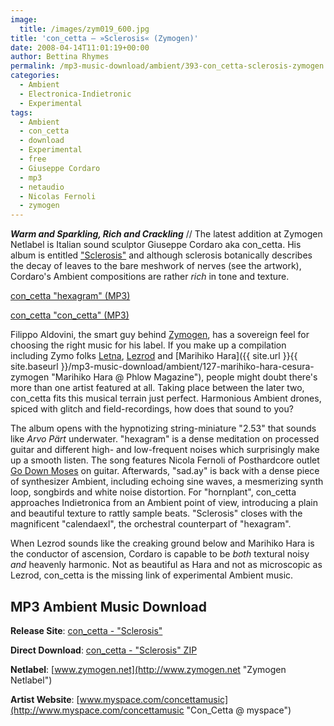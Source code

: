 ```yaml
---
image:
  title: /images/zym019_600.jpg
title: 'con_cetta – »Sclerosis« (Zymogen)'
date: 2008-04-14T11:01:19+00:00
author: Bettina Rhymes
permalink: /mp3-music-download/ambient/393-con_cetta-sclerosis-zymogen
categories:
  - Ambient
  - Electronica-Indietronic
  - Experimental
tags:
  - Ambient
  - con_cetta
  - download
  - Experimental
  - free
  - Giuseppe Cordaro
  - mp3
  - netaudio
  - Nicolas Fernoli
  - zymogen
---
```

***Warm and Sparkling, Rich and Crackling*** // The latest addition at Zymogen Netlabel is Italian sound sculptor Giuseppe Cordaro aka con_cetta. His album is entitled <a title="mp3 free download music" href="{{ site.url }}{{ site.baseurl }}/mp3-music-download/ambient/393-con_cetta-sclerosis-zymogen" target="_blank">"Sclerosis"</a> and although sclerosis botanically describes the decay of leaves to the bare meshwork of nerves (see the artwork), Cordaro's Ambient compositions are rather _rich_ in tone and texture.

[con_cetta "hexagram" (MP3)](http://grandmasterrobo.sonicsquirrel.net/zymogen/zym019/%5bzym019%5d_03_con_cetta_hexagram.mp3)
  
[con\_cetta "con\_cetta" (MP3)](http://grandmasterrobo.sonicsquirrel.net/zymogen/zym019/%5bzym019%5d_01_con_cetta_2.53.mp3)

<!--more-->

<!--adsense-->

Filippo Aldovini, the smart guy behind [Zymogen](http://www.zymogen.net "Zymogen Netlabel"), has a sovereign feel for choosing the right music for his label. If you make up a compilation including Zymo folks [Letna](http://www.zymogen.net/releases/zym018/ "Lena @ Zymogen"), [Lezrod](http://rubored.wordpress.com/2007/08/02/lezrod-genki-zymogen/ "Lezrod @ RUBored") and [Marihiko Hara]({{ site.url }}{{ site.baseurl }}/mp3-music-download/ambient/127-marihiko-hara-cesura-zymogen "Marihiko Hara @ Phlow Magazine"), people might doubt there's more than one artist featured at all. Taking place between the later two, con_cetta fits this musical terrain just perfect. Harmonious Ambient drones, spiced with glitch and field-recordings, how does that sound to you?

The album opens with the hypnotizing string-miniature "2.53" that sounds like _Arvo Pärt_ underwater. "hexagram" is a dense meditation on processed guitar and different high- and low-frequent noises which surprisingly make up a smooth listen. The song features Nicola Fernoli of Posthardcore outlet [Go Down Moses](http://www.myspace.com/godownmoseshq "Go Down Moses @ Myspace") on guitar. Afterwards, "sad.ay" is back with a dense piece of synthesizer Ambient, including echoing sine waves, a mesmerizing synth loop, songbirds and white noise distortion. For "hornplant", con_cetta approaches Indietronica from an Ambient point of view, introducing a plain and beautiful texture to rattly sample beats. "Sclerosis" closes with the magnificent "calendaexl", the orchestral counterpart of "hexagram".

When Lezrod sounds like the creaking ground below and Marihiko Hara is the conductor of ascension, Cordaro is capable to be _both_ textural noisy _and_ heavenly harmonic. Not as beautiful as Hara and not as microscopic as Lezrod, con_cetta is the missing link of experimental Ambient music.

## MP3 Ambient Music Download

**Release Site**: [con_cetta - "Sclerosis"](http://www.zymogen.net/releases/zym019/ "Con_Cetta @ Zymogen")
  
 **Direct Download**: [con_cetta - "Sclerosis" ZIP](http://grandmasterrobo.sonicsquirrel.net/zymogen/zym019/zym019_con_cetta_sclerosis_mp3.zip)
  
 **Netlabel**: [www.zymogen.net](http://www.zymogen.net "Zymogen Netlabel")
  
 **Artist Website**: [www.myspace.com/concettamusic](http://www.myspace.com/concettamusic "Con_Cetta @ myspace")